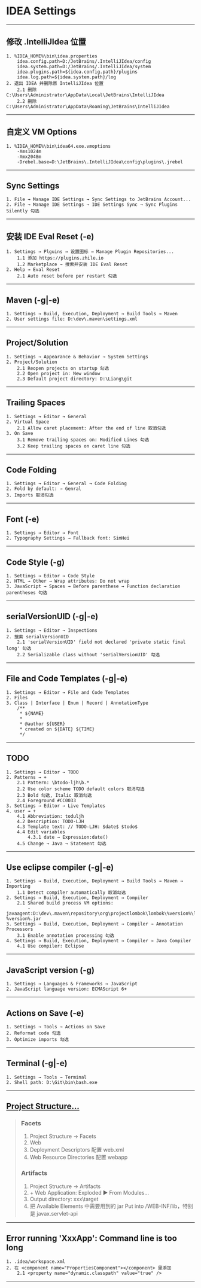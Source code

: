 # IDEA Settings

---
## 修改 .IntelliJIdea 位置
    1. %IDEA_HOME%\bin\idea.properties
        idea.config.path=D:/JetBrains/.IntelliJIdea/config
        idea.system.path=D:/JetBrains/.IntelliJIdea/system
        idea.plugins.path=${idea.config.path}/plugins
        idea.log.path=${idea.system.path}/log
    2. 退出 IDEA 并删除原 IntelliJIdea 位置
        2.1 删除 C:\Users\Administrator\AppData\Local\JetBrains\IntelliJIdea
        2.2 删除 C:\Users\Administrator\AppData\Roaming\JetBrains\IntelliJIdea
---
## 自定义 VM Options
    1. %IDEA_HOME%\bin\idea64.exe.vmoptions
        -Xms1024m
        -Xmx2048m
        -Drebel.base=D:\JetBrains\.IntelliJIdea\config\plugins\.jrebel
---
## Sync Settings
    1. File → Manage IDE Settings → Sync Settings to JetBrains Account...
    2. File → Manage IDE Settings → IDE Settings Sync → Sync Plugins Silently 勾选
---
## 安装 IDE Eval Reset (-e)
    1. Settings → Plguins → 设置图标 → Manage Plugin Repositories...
        1.1 添加 https://plugins.zhile.io
        1.2 Marketplace → 搜索并安装 IDE Eval Reset
    2. Help → Eval Reset
        2.1 Auto reset before per restart 勾选
---
## Maven (-g|-e)
    1. Settings → Build, Execution, Deployment → Build Tools → Maven
    2. User settings file: D:\dev\.maven\settings.xml
---
## Project/Solution
    1. Settings → Appearance & Behavior → System Settings
    2. Project/Solution
        2.1 Reopen projects on startup 勾选
        2.2 Open project in: New window
        2.3 Default project directory: D:\Liang\git
---
## Trailing Spaces
    1. Settings → Editor → General
    2. Virtual Space
        2.1 Allow caret placement: After the end of line 取消勾选
    3. On Save
        3.1 Remove trailing spaces on: Modified Lines 勾选
        3.2 Keep trailing spaces on caret line 勾选
---
## Code Folding
    1. Settings → Editor → General → Code Folding
    2. Fold by default: → Genral
    3. Imports 取消勾选
---
## Font (-e)
    1. Settings → Editor → Font
    2. Typography Settings → Fallback font: SimHei
---
## Code Style (-g)
    1. Settings → Editor → Code Style
    2. HTML → Other → Wrap attributes: Do not wrap
    3. JavaScript → Spaces → Before parenthese → Function declaration parentheses 勾选
---
## serialVersionUID (-g|-e)
    1. Settings → Editor → Inspections
    2. 搜索 serialVersionUID
        2.1 'serialVersionUID' field not declared 'private static final long' 勾选
        2.2 Serializable class without 'serialVersionUID' 勾选
---
## File and Code Templates (-g|-e)
    1. Settings → Editor → File and Code Templates
    2. Files
    3. Class | Interface | Enum | Record | AnnotationType
        /**
         * ${NAME}
         *
         * @author ${USER}
         * created on ${DATE} ${TIME}
         */
---
## TODO
    1. Settings → Editor → TODO
    2. Patterns → +
        2.1 Pattern: \btodo-ljh\b.*
        2.2 Use color scheme TODO default colors 取消勾选
        2.3 Bold 勾选, Italic 取消勾选
        2.4 Foreground #CC0033
    3. Settings → Editor → Live Templates
    4. user → +
        4.1 Abbreviation: toduljh
        4.2 Description: TODO-LJH
        4.3 Template text: // TODO-LJH: $date$ $todo$
        4.4 Edit variables
            4.3.1 date → Expression:date()
        4.5 Change → Java → Statement 勾选
---
## Use eclipse compiler (-g|-e)
    1. Settings → Build, Execution, Deployment → Build Tools → Maven → Importing    
        1.1 Detect compiler automatically 取消勾选
    2. Settings → Build, Execution, Deployment → Compiler
        2.1 Shared build process VM options: 
            -javaagent:D:\dev\.maven\repository\org\projectlombok\lombok\%version%\lombok-%version%.jar
    3. Settings → Build, Execution, Deployment → Compiler → Annotation Processors
        3.1 Enable annotation processing 勾选
    4. Settings → Build, Execution, Deployment → Compiler → Java Compiler    
        4.1 Use compiler: Eclipse
---
## JavaScript version (-g)
    1. Settings → Languages & Frameworks → JavaScript
    2. JavaScript language version: ECMAScript 6+
---
## Actions on Save (-e)
    1. Settings → Tools → Actions on Save
    2. Reformat code 勾选
    3. Optimize imports 勾选
---
## Terminal (-g|-e)
    1. Settings → Tools → Terminal
    2. Shell path: D:\Git\bin\bash.exe
---
## [Project Structure...](https://www.jianshu.com/p/39b2206999e7)
>### Facets
>   1. Project Structure → Facets
>   2. Web
>   3. Deployment Descriptors 配置 web.xml
>   4. Web Resource Directories 配置 webapp
>### Artifacts
>   1. Project Structure → Artifacts
>   2. \+ Web Application: Exploded ▶ From Modules...
>   3. Output directory: xxx\target
>   4. 把 Available Elements 中需要用到的 jar Put into /WEB-INF/lib，特别是 javax.servlet-api
---
## Error running 'XxxApp': Command line is too long
    1. .idea/workspace.xml
    2. 在 <component name="PropertiesComponent"></component> 里添加
        2.1 <property name="dynamic.classpath" value="true" />
---